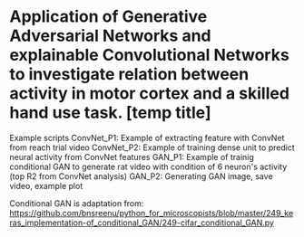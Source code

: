# Application of Generative Adversarial Networks and explainable Convolutional Networks to investigate relation between activity in motor cortex and a skilled hand use task. [temp title]


Example scripts
ConvNet_P1: Example of extracting feature with ConvNet from reach trial video
ConvNet_P2: Example of training dense unit to predict neural activity from ConvNet features
GAN_P1: Example of trainig conditional GAN to generate rat video with condition of 6 neuron's activity (top R2 from ConvNet analysis)
GAN_P2: Generating GAN image, save video, example plot  

Conditional GAN is adaptation from:
https://github.com/bnsreenu/python_for_microscopists/blob/master/249_keras_implementation-of_conditional_GAN/249-cifar_conditional_GAN.py


